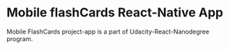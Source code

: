 # Mobile flashCards React-Native App

Mobile FlashCards project-app is a part of Udacity-React-Nanodegree program.

